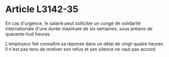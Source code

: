 # Article L3142-35

En cas d'urgence, le salarié peut solliciter un congé de solidarité internationale d'une durée maximale de six semaines, sous préavis de quarante-huit heures.

L'employeur fait connaître sa réponse dans un délai de vingt-quatre heures. Il n'est pas tenu de motiver son refus et son silence ne vaut pas accord.